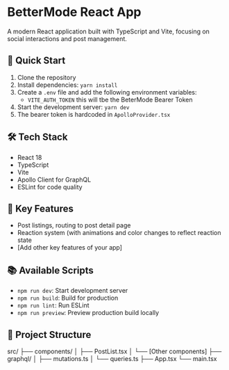 # BetterMode React App

A modern React application built with TypeScript and Vite, focusing on social interactions and post management.

## 🚀 Quick Start

1. Clone the repository
2. Install dependencies: `yarn install`
3. Create a `.env` file and add the following environment variables:
   - `VITE_AUTH_TOKEN`
     this will tbe the BeterMode Bearer Token
4. Start the development server: `yarn dev`
5. The bearer token is hardcoded in `ApolloProvider.tsx`

## 🛠 Tech Stack

- React 18
- TypeScript
- Vite
- Apollo Client for GraphQL
- ESLint for code quality

## 🔑 Key Features

- Post listings, routing to post detail page
- Reaction system (with animations and color changes to reflect reaction state
- [Add other key features of your app]

## 📚 Available Scripts

- `npm run dev`: Start development server
- `npm run build`: Build for production
- `npm run lint`: Run ESLint
- `npm run preview`: Preview production build locally

## 🧩 Project Structure

src/
├── components/
│ ├── PostList.tsx
│ └── [Other components]
├── graphql/
│ ├── mutations.ts
│ └── queries.ts
├── App.tsx
└── main.tsx
